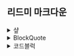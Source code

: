 ## 리드미 마크다운


<details>
<summary>샾 </summary>
<div markdown="1">  
  
  
샾의 갯수만큼 글씨 크기 변경<br>
(html에 h1~h6이랑 비슷한 기능)<br>
" #쓸내용 "

</div>
</details>




<details>
<summary>BlockQuote</summary>
<div markdown="1">  
  
  
>이렇게
>    >블럭
>    >    >만들기가능<br>
" > "를 이용하면 됨

</div>
</details>



<details>
<summary>코드블럭</summary>
<div markdown="1">  
  
  
<pre>
<code>
public class BootSpringBootApplication {
  public static void main(String[] args) {
    System.out.println("Hello, Honeymon");
  }

}
</code>
</pre>



<pre><code>"작성할 코드"</pre></code> 

</div>
</details>



